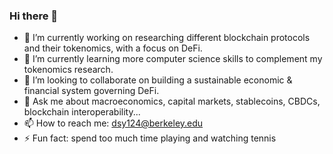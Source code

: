 ### Hi there 👋

- 🔭 I’m currently working on researching different blockchain protocols and their tokenomics, with a focus on DeFi. 
- 🌱 I’m currently learning more computer science skills to complement my tokenomics research.
- 👯 I’m looking to collaborate on building a sustainable economic & financial system governing DeFi. 
- 💬 Ask me about macroeconomics, capital markets, stablecoins, CBDCs, blockchain interoperability...
- 📫 How to reach me: dsy124@berkeley.edu 
- ⚡ Fun fact: spend too much time playing and watching tennis 


